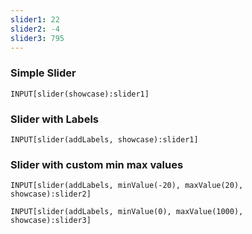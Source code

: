 ```yaml
---
slider1: 22
slider2: -4
slider3: 795
---
```


### Simple Slider
```meta-bind
INPUT[slider(showcase):slider1]
```

### Slider with Labels
```meta-bind
INPUT[slider(addLabels, showcase):slider1]
```

### Slider with custom min max values
```meta-bind
INPUT[slider(addLabels, minValue(-20), maxValue(20), showcase):slider2]
```

```meta-bind
INPUT[slider(addLabels, minValue(0), maxValue(1000), showcase):slider3]
```
